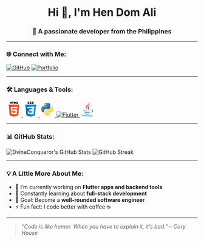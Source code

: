 <h1 align="center">Hi 👋, I'm Hen Dom Ali</h1>
<h3 align="center">🚀 A passionate developer from the Philippines</h3>

---

### 🌐 Connect with Me:
[![GitHub](https://img.shields.io/badge/GitHub-DvineConqueror-181717?style=for-the-badge&logo=github)](https://github.com/DvineConqueror)
[![Portfolio](https://img.shields.io/badge/Portfolio-Visit-blueviolet?style=for-the-badge&logo=vercel)](https://henryalicobenportfolio.vercel.app)

---

### 🛠️ Languages & Tools:

<p align="left">
  <a href="https://www.w3schools.com/html/" target="_blank" rel="noreferrer">
    <img src="https://raw.githubusercontent.com/devicons/devicon/master/icons/html5/html5-original-wordmark.svg" alt="HTML5" width="40" height="40"/>
  </a>
  <a href="https://www.w3schools.com/css/" target="_blank" rel="noreferrer">
    <img src="https://raw.githubusercontent.com/devicons/devicon/master/icons/css3/css3-original-wordmark.svg" alt="CSS3" width="40" height="40"/>
  </a>
  <a href="https://www.python.org" target="_blank" rel="noreferrer">
    <img src="https://raw.githubusercontent.com/devicons/devicon/master/icons/python/python-original.svg" alt="Python" width="40" height="40"/>
  </a>
  <a href="https://flutter.dev" target="_blank" rel="noreferrer">
    <img src="https://www.vectorlogo.zone/logos/flutterio/flutterio-icon.svg" alt="Flutter" width="40" height="40"/>
  </a>
  <a href="https://www.java.com" target="_blank" rel="noreferrer">
    <img src="https://raw.githubusercontent.com/devicons/devicon/master/icons/java/java-original.svg" alt="Java" width="40" height="40"/>
  </a>
</p>

---

### 📊 GitHub Stats:

<p align="left">
  <img src="https://github-readme-stats.vercel.app/api?username=DvineConqueror&show_icons=true&theme=tokyonight" alt="DvineConqueror's GitHub Stats" height="150" />
  <img src="https://github-readme-streak-stats.herokuapp.com/?user=DvineConqueror&theme=tokyonight" alt="GitHub Streak" height="150"/>
</p>

---

### 💡 A Little More About Me:
- 🔭 I’m currently working on **Flutter apps and backend tools**
- 🌱 Constantly learning about **full-stack development**
- 🎯 Goal: Become a **well-rounded software engineer**
- ⚡ Fun fact: I code better with coffee ☕

---

> *“Code is like humor. When you have to explain it, it’s bad.” – Cory House*
